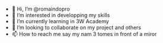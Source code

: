 - 👋 Hi, I’m @romaindopro
- 👀 I’m interested in developping my skills
- 🌱 I’m currently learning in 3W Academy
- 💞️ I’m looking to collaborate on my project and others
- 📫 How to reach me say my nam 3 tomes in front of a miror

<!---
romaindopro/romaindopro is a ✨ special ✨ repository because its `README.md` (this file) appears on your GitHub profile.
You can click the Preview link to take a look at your changes.
--->
